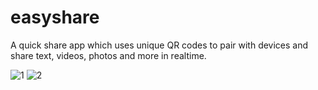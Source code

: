 # easyshare

A quick share app which uses unique QR codes to pair with devices and share text, videos, photos and more in realtime.

![1](https://user-images.githubusercontent.com/59786899/88458742-d2d41580-cead-11ea-99d0-e26a7b4ad5f6.jpg)
![2](https://user-images.githubusercontent.com/59786899/88458746-da93ba00-cead-11ea-8105-9b6550a97092.jpg)
